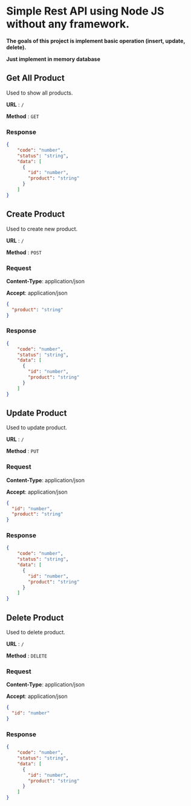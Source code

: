 # Simple Rest API using Node JS without any framework.
**The goals of this project is implement basic operation (insert, update, delete).**

**Just implement in memory database**

## Get All Product

Used to show all products.

**URL** : `/`

**Method** : `GET`

### Response

```json
{
    "code": "number",
    "status": "string",
    "data": [
      {
        "id": "number",
        "product": "string"
      }
    ]
}
```

## Create Product

Used to create new product.

**URL** : `/`

**Method** : `POST`

### Request

**Content-Type**: application/json

**Accept**: application/json

```json
{
  "product": "string"
}
```

### Response

```json
{
    "code": "number",
    "status": "string",
    "data": [
      {
        "id": "number",
        "product": "string"
      }
    ]
}
```

## Update Product

Used to update product.

**URL** : `/`

**Method** : `PUT`

### Request

**Content-Type**: application/json

**Accept**: application/json

```json
{
  "id": "number",
  "product": "string"
}
```

### Response

```json
{
    "code": "number",
    "status": "string",
    "data": [
      {
        "id": "number",
        "product": "string"
      }
    ]
}
```

## Delete Product

Used to delete product.

**URL** : `/`

**Method** : `DELETE`

### Request

**Content-Type**: application/json

**Accept**: application/json

```json
{
  "id": "number"
}
```

### Response

```json
{
    "code": "number",
    "status": "string",
    "data": [
      {
        "id": "number",
        "product": "string"
      }
    ]
}
```